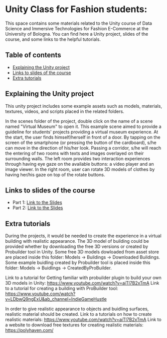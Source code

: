 # Unity Class for Fashion students:
This space contains some materials related to the Unity course of Data Science and Immersive Technologies for Fashion E-Commerce at the University of Bologna. You can find here a Unity project, slides of the course, and some links to the helpful tutorials. 

## Table of contents
* [Explaining the Unity project](#Explanation)
* [Links to slides of the course](#slides)
* [Extra tutorials](#Tutorials)

## Explaining the Unity project

This unity project includes some example assets such as models, materials, textures, videos, and scripts placed in the related folders. 

In the scenes folder of the project, double click on the name of a scene named "Virtual Museum" to open it. This example scene aimed to provide a guideline for students' projects providing a virtual museum experience. At the start, the user finds himself/herself in front of a door. By tapping on the screen of the smartphone (or pressing the button of the cardboard), s/he can move in the direction of his/her look. Passing a corridor, s/he will reach the entering of two rooms with texts and images overlayed on their surrounding walls. The left room provides two interaction experiences through having eye gaze on the available buttons: a video player and an image viewer. In the right room, user can rotate 3D models of clothes by having her/his gaze on top of the rotate buttons.


## Links to slides of the course
* Part 1: [Link to the Slides](https://docs.google.com/presentation/d/1jW5Lnh7VeGfh6XpTCF8-IT86O99VvfY1ZAJkn-QAXBc/edit#slide=id.p1)
* Part 2: [Link to the Slides](https://docs.google.com/presentation/d/1MviPBiGDc32lQsXaDWD6mC8Bp6P_6Hm-nanf_po6opo/edit#slide=id.p34)

	
## Extra tutorials
During the projects, it would be needed to create the experience in a virtual building with realistic appearance.
The 3D model of building could be provided whether by downloading the free 3D versions or created by Probuilder tool in Unity. Some free 3D models dowloaded from asset store are placed inside this folder: Models -> Buildings -> Downloaded Buildings. Some example buidling created by Probuilder tool is placed inside this folder: Models -> Buidlings -> CreatedByProBuilder.

Link to a tutorial for Getting familiar with probuilder plugin to build your own 3D models in Unity:  https://www.youtube.com/watch?v=aiTl7B2xTmA
Link to a tutorial for creating a building with ProBuilder tool: https://www.youtube.com/watch?v=LDbwQ9ngExU&ab_channel=IndieGameHustle

In order to give realistic appearance to objects and buidling surfaces, realistic material should be created.
Link to a tutorials  on how to create realistic materials: https://www.youtube.com/watch?v=aiTl7B2xTmA
Link to a website to download free textures for creating realistic materials: https://polyhaven.com/

